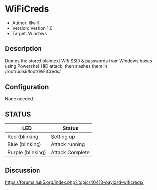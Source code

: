 # WiFiCreds

* Author: illwill
* Version: Version 1.0
* Target: Windows

## Description

Dumps the stored plaintext Wifi SSID & passwords from Windows boxes using 
Powershell HID attack, then stashes them in /root/udisk/loot/WiFiCreds/

## Configuration

None needed. 

## STATUS

| LED                | Status                                       |
| ------------------ | -------------------------------------------- |
| Red (blinking)     | Setting up                                   |
| Blue (blinking)    | Attack running                               |
| Purple (blinking)  | Attack Complete                              |

## Discussion
https://forums.hak5.org/index.php?/topic/40413-payload-wificreds/

